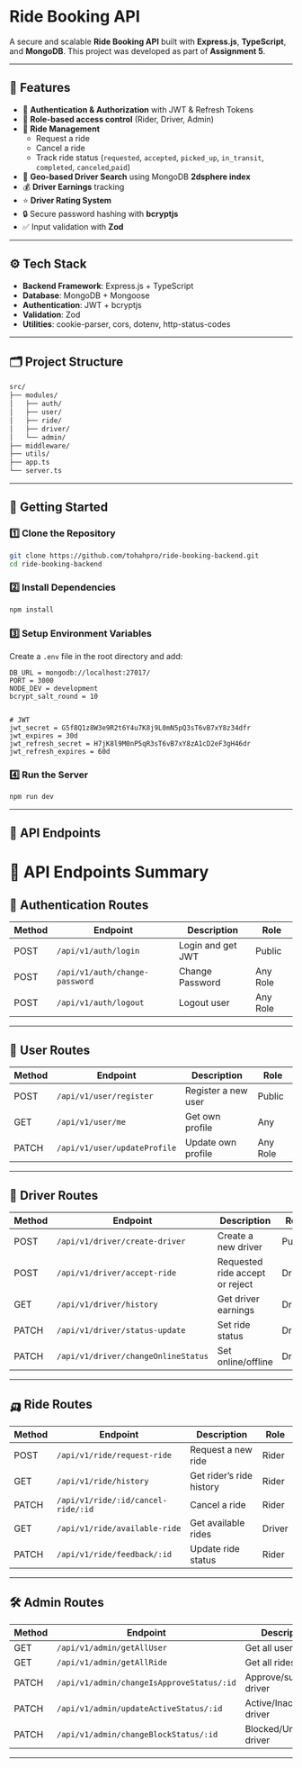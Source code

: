 
# Ride Booking API

A secure and scalable **Ride Booking API** built with **Express.js**, **TypeScript**, and **MongoDB**. This project was developed as part of **Assignment 5**.

---

## 📌 Features
- 🔑 **Authentication & Authorization** with JWT & Refresh Tokens
- 👤 **Role-based access control** (Rider, Driver, Admin)
- 🚕 **Ride Management**
  - Request a ride
  - Cancel a ride
  - Track ride status (`requested`, `accepted`, `picked_up`, `in_transit`, `completed`, `canceled`,`paid`)
- 📍 **Geo-based Driver Search** using MongoDB **2dsphere index**
- 💰 **Driver Earnings** tracking
- ⭐ **Driver Rating System**
- 🔒 Secure password hashing with **bcryptjs**
- ✅ Input validation with **Zod**

---

## ⚙️ Tech Stack
- **Backend Framework**: Express.js + TypeScript
- **Database**: MongoDB + Mongoose
- **Authentication**: JWT + bcryptjs
- **Validation**: Zod
- **Utilities**: cookie-parser, cors, dotenv, http-status-codes

---

## 🗂️ Project Structure
```bash
src/
├── modules/
│   ├── auth/
│   ├── user/
│   ├── ride/
│   ├── driver/
│   └── admin/
├── middleware/
├── utils/
├── app.ts
└── server.ts
```

---

## 🚀 Getting Started

### 1️⃣ Clone the Repository
```bash
git clone https://github.com/tohahpro/ride-booking-backend.git
cd ride-booking-backend
```

### 2️⃣ Install Dependencies
```bash
npm install
```

### 3️⃣ Setup Environment Variables
Create a `.env` file in the root directory and add:
```env
DB_URL = mongodb://localhost:27017/
PORT = 3000
NODE_DEV = development
bcrypt_salt_round = 10


# JWT
jwt_secret = G5f8Q1z8W3e9R2t6Y4u7K8j9L0mN5pQ3sT6vB7xY8z34dfr
jwt_expires = 30d
jwt_refresh_secret = H7jK8l9M0nP5qR3sT6vB7xY8zA1cD2eF3gH46dr
jwt_refresh_expires = 60d
```

### 4️⃣ Run the Server
```bash
npm run dev
```

---

## 📡 API Endpoints
# 📌 API Endpoints Summary

## 🔑 Authentication Routes

| Method | Endpoint              | Description         | Role     |
| ------ | --------------------- | ------------------- | -------- |    
| POST   | `/api/v1/auth/login`         | Login and get JWT   | Public   |
| POST   | `/api/v1/auth/change-password` | Change Password   | Any Role   |
| POST   | `/api/v1/auth/logout`        | Logout user         | Any Role |

---

## 👤 User Routes

| Method | Endpoint                    | Description        | Role         |
| ------ | --------------------------- | ------------------ | ------------ |
| POST   | `/api/v1/user/register`      | Register a new user | Public   |
| GET    | `/api/v1/user/me`                 | Get own profile    | Any          |
| PATCH  | `/api/v1/user/updateProfile`   | Update own profile | Any Role     |


---

## 🚖 Driver Routes

| Method | Endpoint                  | Description         | Role   |
| ------ | ------------------------- | ------------------- | ------ |
| POST   | `/api/v1/driver/create-driver`   | Create a new driver | Public |
| POST   | `/api/v1/driver/accept-ride`   | Requested ride accept or reject | Driver |
| GET    | `/api/v1/driver/history` | Get driver earnings | Driver |
| PATCH  | `/api/v1/driver/status-update` | Set ride status | Driver|
| PATCH  | `/api/v1/driver/changeOnlineStatus` | Set online/offline | Driver|

---

## 🛺 Ride Routes

| Method | Endpoint                          | Description                  | Role   |
| ------ | --------------------------------- | ---------------------------- | ------ |
| POST   | `/api/v1/ride/request-ride`              | Request a new ride           | Rider  |
| GET    | `/api/v1/ride/history`                   | Get rider’s ride history     | Rider  |
| PATCH  | `/api/v1/ride/:id/cancel-ride/:id`       | Cancel a ride                | Rider  |
| GET    | `/api/v1/ride/available-ride`            | Get available rides          | Driver |
| PATCH  | `/api/v1/ride/feedback/:id`              | Update ride status           | Rider |

---

## 🛠️ Admin Routes

| Method | Endpoint                         | Description            | Role  |
| ------ | -------------------------------- | ---------------------- | ----- |
| GET    | `/api/v1/admin/getAllUser`              | Get all users          | Admin |
| GET    | `/api/v1/admin/getAllRide`              | Get all rides          | Admin |
| PATCH  | `/api/v1/admin/changeIsApproveStatus/:id` | Approve/suspend driver | Admin |
| PATCH  | `/api/v1/admin/updateActiveStatus/:id` | Active/Inactive driver | Admin |
| PATCH  | `/api/v1/admin/changeBlockStatus/:id` | Blocked/Unblocked driver | Admin |

---




